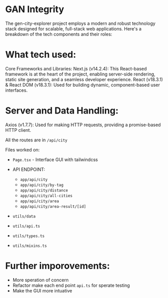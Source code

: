
# GAN Integrity
The gen-city-explorer project employs a modern and robust technology stack designed for scalable, full-stack web applications. Here's a breakdown of the tech components and their roles:

# What tech used:
Core Frameworks and Libraries:
Next.js (v14.2.4): This React-based framework is at the heart of the project, enabling server-side rendering, static site generation, and a seamless developer experience.
React (v18.3.1) & React DOM (v18.3.1): Used for building dynamic, component-based user interfaces.

# Server and Data Handling:
Axios (v1.7.7): Used for making HTTP requests, providing a promise-based HTTP client.

All the routes are in `/api/city`

Files worked on:

- `Page.tsx` - Interface GUI with tailwindcss

- API ENDPOINT: 
    - `app/api/city`
    - `app/api/city/by-tag`
    - `app/api/city/distance`
    - `app/api/city/all-cities`
    - `app/api/city/area`
    - `app/api/city/area-result/[id]`

- `utils/data`
- `utils/api.ts`
- `utils/types.ts`
- `utils/mixins.ts`

# Further imporovements:
- More speration of concern
- Refactor make each end point `api.ts` for sperate testing
- Make the GUI more intuative
